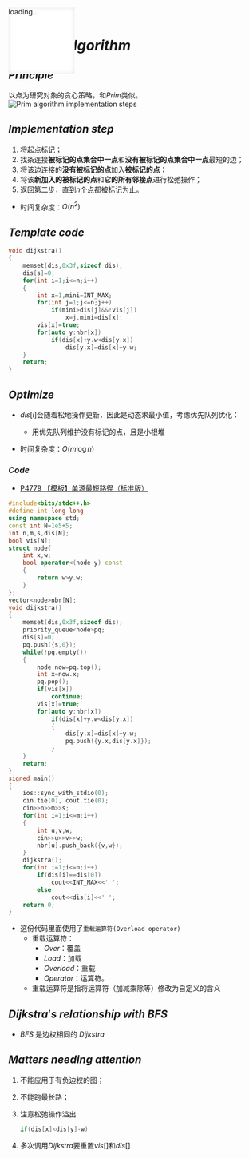 <!--插入内容 start-->
<link rel="shortcut icon" href="/favicon.ico" type="image/x-icon">
<script>
	document.body.parentElement.lang = "zh-cn";
</script>
<script src="/katex/katex.min.js"></script>
<script src="/katex/contrib/auto-render.min.js"></script>
<script src="/codecopy/clipboard.js"></script>
<script defer type="module">
	import { marked } from '../marked.js';
	function showLoader() {
		const loader = document.getElementById('loader');
		loader.style.display = 'flex';
		loader.style.opacity = '1';
	}
	function fadeOutLoader() {
		const loader = document.getElementById('loader');
		loader.style.opacity = '0';
		setTimeout(() => {
			loader.style.display = 'none';
		}, 500);
	}
	// 初始加载检测
	document.addEventListener('DOMContentLoaded', () => {
		// 基础DOM加载完成
		fadeOutLoader();
		// 检测动态DOM更新
		const observer = new MutationObserver((mutations) => {
			if (document.querySelector('[data-loading]')) {
				showLoader();
			} else {
				fadeOutLoader();
			}
		});
		observer.observe(document.body, {
			childList: true,
			subtree: true,
			attributes: true
		});
	});
	showLoader();
	window.myloader = { show: showLoader, hide: fadeOutLoader };
	if (true)
	{
		renderMathInElement(document.body, {
			delimiters: [
				{ left: '\\(', right: '\\)', display: true },
				{ left: '$$', right: '$$', display: true },
				{ left: '$', right: '$', display: false },
			],
		});
		function fun() {
			// 获取所有的 <pre><code>...</code></pre> 元素
			var preElements = document.querySelectorAll('pre code');
			// 遍历这些元素
			preElements.forEach(function (codeElement) {
				// 创建复制按钮
				var button = document.createElement('button');
				button.textContent = '复制';
				button.classList.add('codecopy-btn'); // 添加类以便样式化
				// 将按钮添加到 code 元素的父元素（即 pre 元素）中
				var div = document.createElement('div');
				div.style = "width:100%;position: relative;";
				div.appendChild(button);
				codeElement.before(div);
				codeElement.parentElement.classList.add("hljs-prt");
				let x = codeElement;
				// 使用 Clipboard.js 初始化复制功能
				let clipboard = new ClipboardJS(button, {
					text: function (trigger) {
						// 返回要复制的文本
						return x.innerText.replace(/\n\n/g, "\n");
					}
				});
				clipboard.on('success', function (e) {
					console.log('复制成功！', e);
					// 可以在这里修改按钮的文本或样式来表示成功
					e.clearSelection(); // 清除选区
					e.trigger.textContent = '复制成功';
					setTimeout(() => {
						e.trigger.textContent = '复制';
					}, 500);
				});
				clipboard.on('error', function (e) {
					console.error('复制失败！', e);
					// 可以在这里处理错误
					e.trigger.textContent = '复制失败';
					setTimeout(() => {
						e.trigger.textContent = '复制';
					}, 500);
				});
			});
		}
		fun();
		fadeOutLoader();
		window.myloader.hide();
	}
</script>

<div class="loader-overlay" id="loader" style="display: flex;opacity: 1;z-index: 100000000;">
		<div class="loader" style="
    display: flex;
    opacity: 1;
"></div>
		<div class="loader" style="
    position: fixed;
    opacity: 1;
    width: 9.5em;
    height: 9.5em;
    opacity: 1 !important;
    background: white;
    box-shadow: inset 0 0 0.75em rgba(0, 0, 0, 0.1);
"></div>
		<div style="
    position: fixed;
    opacity: 1;
    z-index:999999999;
">loading...</div>
	</div>
<!--插入内容 end-->
**# 算法**

# $Dijkstra\ algorithm$
## $Principle$
以点为研究对象的贪心策略，和$Prim$类似。
![Prim algorithm implementation steps](https://cdn.luogu.com.cn/upload/image_hosting/qes12xna.png)
## $Implementation\ step$
1. 将起点标记；
2. 找条连接**被标记的点集合中一点**和**没有被标记的点集合中一点**最短的边；
3. 将该边连接的**没有被标记的点**加入**被标记的点**；
4. 将该**新加入的被标记的点**和**它的所有邻接点**进行松弛操作；
5. 返回第二步，直到$n$个点都被标记为止。
- 时间复杂度：$O(n^2)$

## $Template\ code$
```cpp
void dijkstra()
{
	memset(dis,0x3f,sizeof dis);
	dis[s]=0;
	for(int i=1;i<=n;i++)
	{
		int x=1,mini=INT_MAX;
		for(int j=1;j<=n;j++)
			if(mini>dis[j]&&!vis[j])
				x=j,mini=dis[x];
		vis[x]=true;
		for(auto y:nbr[x])
			if(dis[x]+y.w<dis[y.x])
				dis[y.x]=dis[x]+y.w;
	}
	return;
}
```
## $Optimize$
- $dis[i]$会随着松地操作更新，因此是动态求最小值，考虑优先队列优化：
    + 用优先队列维护没有标记的点，且是小根堆

- 时间复杂度：$O(m\log n)$
### $Code$
- [P4779 【模板】单源最短路径（标准版）](https://www.luogu.com.cn/problem/P4779)

```cpp
#include<bits/stdc++.h>
#define int long long
using namespace std;
const int N=1e5+5;
int n,m,s,dis[N];
bool vis[N];
struct node{
	int x,w;
	bool operator<(node y) const
	{
		return w>y.w;
	}
};
vector<node>nbr[N];
void dijkstra()
{
	memset(dis,0x3f,sizeof dis);
	priority_queue<node>pq;
	dis[s]=0;
	pq.push({s,0});
	while(!pq.empty())
	{
		node now=pq.top();
		int x=now.x;
		pq.pop();
		if(vis[x])
			continue;
		vis[x]=true;
		for(auto y:nbr[x])
			if(dis[x]+y.w<dis[y.x])
			{
				dis[y.x]=dis[x]+y.w;
				pq.push({y.x,dis[y.x]});
			}
	}
	return;
}
signed main()
{
	ios::sync_with_stdio(0);
	cin.tie(0), cout.tie(0);
	cin>>n>>m>>s;
	for(int i=1;i<=m;i++)
	{
		int u,v,w;
		cin>>u>>v>>w;
		nbr[u].push_back({v,w});
	}
	dijkstra();
	for(int i=1;i<=n;i++)
		if(dis[i]==dis[0])
			cout<<INT_MAX<<' ';
		else
			cout<<dis[i]<<' ';
	return 0;
}
```
* 这份代码里面使用了`重载运算符(Overload operator)`
	- 重载运算符：
		+ $Over$：覆盖
		+ $Load$：加载
		+ $Overload$：重载
		+ $Operator$：运算符。
	- 重载运算符是指将运算符（加减乘除等）修改为自定义的含义

## $Dijkstra's\ relationship\ with\ BFS$
- $BFS$ 是边权相同的 $Dijkstra$

## $Matters\ needing\ attention$
1. 不能应用于有负边权的图；
2. 不能跑最长路；
3. 注意松弛操作溢出

	```cpp
    if(dis[x]<dis[y]-w)
  	```
4. 多次调用$Dijkstra$要重置$vis[]$和$dis[]$
